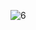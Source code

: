 ![6](https://user-images.githubusercontent.com/102294177/197362046-3a106886-5ff8-442e-90c5-e8da1e9d42a6.jpg)
